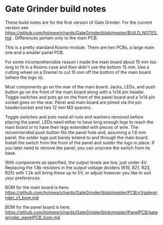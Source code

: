 # Gate Grinder build notes

These build notes are for the first version of Gate Grinder. For the current version see https://github.com/holmesrichards/GateGrinder/blob/master/BUILD_NOTES.md . Differences pertain only to the main PCB.

This is a pretty standard Kosmo module. There are two PCBs, a large main one and a smaller panel PCB. 

For some incomprehensible reason I made the main board about 15 mm too long to fit in a Kosmo case and then didn't use the bottom 15 mm. Use a cutting wheel on a Dremel to cut 15 mm off the bottom of the main board (where the logo is).

Most components go on the rear of the main board. Jacks, LEDs, and push button go on the front of the main board along with a 1x14 pin header. Toggle switches and pots go on the front of the panel board and a 1x14 pin socket goes on the rear. Panel and main board are joined via the pin header/socket and two 12 mm M3 spacers.

Toggle switches and pots need all nuts and washers removed before placing the panel. LEDs need either to have long enough legs to reach the main board or to have their legs extended with pieces of wire. The recommended push button fits the panel hole and, assuming a 1.6 mm panel, the solder lugs just barely extend to and through the main board. Install the switch from the front of the panel and solder the lugs in place. If you later need to remove the panel, you can unscrew the switch from its base.

With components as specified, the output levels are low, just under 4V. Replacing the 1.8k resistors in the output voltage dividers (R19, R21, R23, R25) with 1.2k will bring these up to 5V, or adjust however you like to suit your preferences.

BOM for the main board is here: https://github.com/holmesrichards/GateGrinder/blob/master/PCB/v1/gategrinder_v1_bom.md

BOM for the panel board is here: https://github.com/holmesrichards/GateGrinder/blob/master/PanelPCB/gategrinder_panelPCB_bom.md


